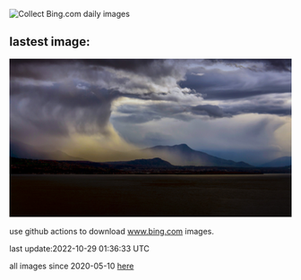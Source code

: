 ![Collect Bing.com daily images](https://github.com/counter2015/bing-daily-images/workflows/Collect%20Bing.com%20daily%20images/badge.svg)
## lastest image:
![](images/FrankensteinFriday.jpg)

use github actions to download www.bing.com images.

last update:2022-10-29 01:36:33 UTC

all images since 2020-05-10 [here](https://github.com/counter2015/bing-daily-images/tree/master/images) 

